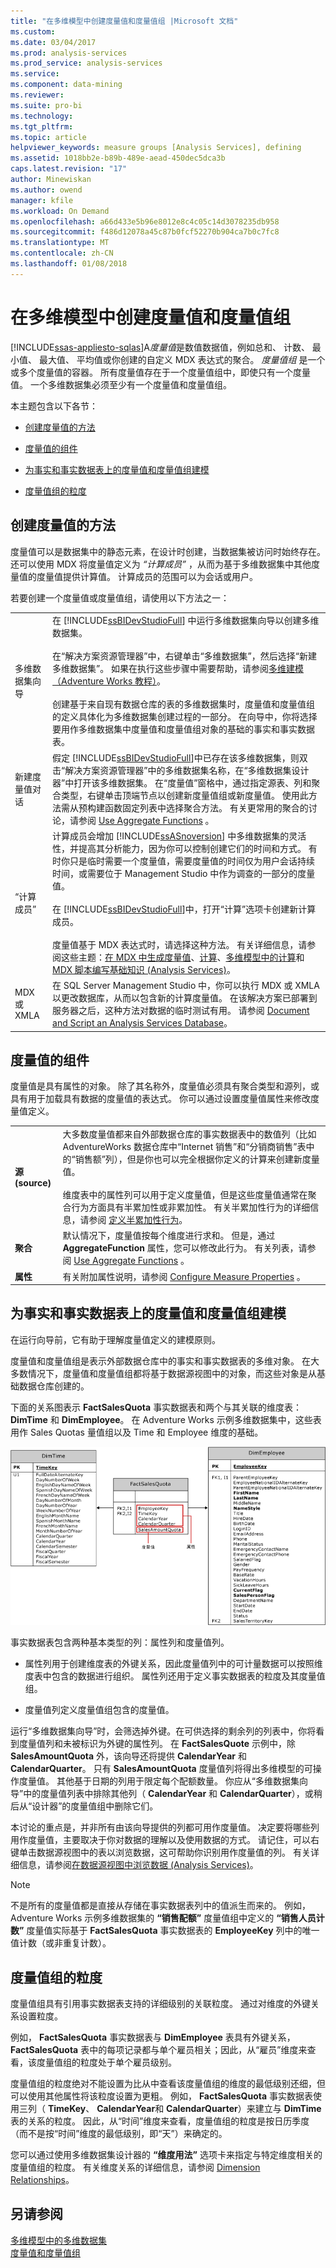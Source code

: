 ```yaml
---
title: "在多维模型中创建度量值和度量值组 |Microsoft 文档"
ms.custom: 
ms.date: 03/04/2017
ms.prod: analysis-services
ms.prod_service: analysis-services
ms.service: 
ms.component: data-mining
ms.reviewer: 
ms.suite: pro-bi
ms.technology: 
ms.tgt_pltfrm: 
ms.topic: article
helpviewer_keywords: measure groups [Analysis Services], defining
ms.assetid: 1018bb2e-b89b-489e-aead-450dec5dca3b
caps.latest.revision: "17"
author: Minewiskan
ms.author: owend
manager: kfile
ms.workload: On Demand
ms.openlocfilehash: a66d433e5b96e8012e8c4c05c14d3078235db958
ms.sourcegitcommit: f486d12078a45c87b0fcf52270b904ca7b0c7fc8
ms.translationtype: MT
ms.contentlocale: zh-CN
ms.lasthandoff: 01/08/2018
---
```

# <a name="create-measures-and-measure-groups-in-multidimensional-models"></a>在多维模型中创建度量值和度量值组
[!INCLUDE[ssas-appliesto-sqlas](../../includes/ssas-appliesto-sqlas.md)]A*度量值*是数值数据值，例如总和、 计数、 最小值、 最大值、 平均值或你创建的自定义 MDX 表达式的聚合。 *度量值组* 是一个或多个度量值的容器。 所有度量值存在于一个度量值组中，即使只有一个度量值。 一个多维数据集必须至少有一个度量值和度量值组。  
  
 本主题包含以下各节：  
  
-   [创建度量值的方法](#bkmk_create)  
  
-   [度量值的组件](#bkmk_comps)  
  
-   [为事实和事实数据表上的度量值和度量值组建模](#bkmk_modeling)  
  
-   [度量值组的粒度](#bkmk_grain)  
  
##  <a name="bkmk_create"></a> 创建度量值的方法  
 度量值可以是数据集中的静态元素，在设计时创建，当数据集被访问时始终存在。 还可以使用 MDX 将度量值定义为 *“计算成员”* ，从而为基于多维数据集中其他度量值的度量值提供计算值。 计算成员的范围可以为会话或用户。  
  
 若要创建一个度量值或度量值组，请使用以下方法之一：  
  
|||  
|-|-|  
|多维数据集向导|在 [!INCLUDE[ssBIDevStudioFull](../../includes/ssbidevstudiofull-md.md)] 中运行多维数据集向导以创建多维数据集。<br /><br /> 在“解决方案资源管理器”中，右键单击“多维数据集”，然后选择“新建多维数据集”。 如果在执行这些步骤中需要帮助，请参阅[多维建模（Adventure Works 教程）](../../analysis-services/multidimensional-modeling-adventure-works-tutorial.md)。<br /><br /> 创建基于来自现有数据仓库的表的多维数据集时，度量值和度量值组的定义具体化为多维数据集创建过程的一部分。 在向导中，你将选择要用作多维数据集中度量值和度量值组对象的基础的事实和事实数据表。|  
|新建度量值对话|假定 [!INCLUDE[ssBIDevStudioFull](../../includes/ssbidevstudiofull-md.md)]中已存在该多维数据集，则双击“解决方案资源管理器”中的多维数据集名称，在“多维数据集设计器”中打开该多维数据集。 在“度量值”窗格中，通过指定源表、列和聚合类型，右键单击顶端节点以创建新度量值组或新度量值。 使用此方法需从预构建函数固定列表中选择聚合方法。 有关更常用的聚合的讨论，请参阅 [Use Aggregate Functions](../../analysis-services/multidimensional-models/use-aggregate-functions.md) 。|  
|“计算成员”|计算成员会增加 [!INCLUDE[ssASnoversion](../../includes/ssasnoversion-md.md)] 中多维数据集的灵活性，并提高其分析能力，因为你可以控制创建它们的时间和方式。 有时你只是临时需要一个度量值，需要度量值的时间仅为用户会话持续时间，或需要位于 Management Studio 中作为调查的一部分的度量值。<br /><br /> 在 [!INCLUDE[ssBIDevStudioFull](../../includes/ssbidevstudiofull-md.md)]中，打开“计算”选项卡创建新计算成员。<br /><br /> 度量值基于 MDX 表达式时，请选择这种方法。 有关详细信息，请参阅这些主题：[在 MDX 中生成度量值](../../analysis-services/multidimensional-models/mdx/mdx-building-measures.md)、[计算](../../analysis-services/multidimensional-models-olap-logical-cube-objects/calculations.md)、[多维模型中的计算](../../analysis-services/multidimensional-models/calculations-in-multidimensional-models.md)和 [MDX 脚本编写基础知识 (Analysis Services)](../../analysis-services/multidimensional-models/mdx/mdx-scripting-fundamentals-analysis-services.md)。|  
|MDX 或 XMLA|在 SQL Server Management Studio 中，你可以执行 MDX 或 XMLA 以更改数据库，从而以包含新的计算度量值。 在该解决方案已部署到服务器之后，这种方法对数据的临时测试有用。 请参阅 [Document and Script an Analysis Services Database](../../analysis-services/multidimensional-models/document-and-script-an-analysis-services-database.md)。|  
  
##  <a name="bkmk_comps"></a> 度量值的组件  
 度量值是具有属性的对象。 除了其名称外，度量值必须具有聚合类型和源列，或具有用于加载具有数据的度量值的表达式。 你可以通过设置度量值属性来修改度量值定义。  
  
|||  
|-|-|  
|**源 (source)**|大多数度量值都来自外部数据仓库的事实数据表中的数值列（比如 AdventureWorks 数据仓库中“Internet 销售”和“分销商销售”表中的“销售额”列），但是你也可以完全根据你定义的计算来创建新度量值。<br /><br /> 维度表中的属性列可以用于定义度量值，但是这些度量值通常在聚合行为方面具有半累加性或非累加性。 有关半累加性行为的详细信息，请参阅 [定义半累加性行为](../../analysis-services/multidimensional-models/define-semiadditive-behavior.md)。|  
|**聚合**|默认情况下，度量值按每个维度进行求和。 但是，通过 **AggregateFunction** 属性，您可以修改此行为。 有关列表，请参阅 [Use Aggregate Functions](../../analysis-services/multidimensional-models/use-aggregate-functions.md) 。|  
|**属性**|有关附加属性说明，请参阅 [Configure Measure Properties](../../analysis-services/multidimensional-models/configure-measure-properties.md) 。|  
  
##  <a name="bkmk_modeling"></a> 为事实和事实数据表上的度量值和度量值组建模  
 在运行向导前，它有助于理解度量值定义的建模原则。  
  
 度量值和度量值组是表示外部数据仓库中的事实和事实数据表的多维对象。 在大多数情况下，度量值和度量值组都将基于数据源视图中的对象，而这些对象是从基础数据仓库创建的。  
  
 下面的关系图表示 **FactSalesQuota** 事实数据表和两个与其关联的维度表： **DimTime** 和 **DimEmployee**。 在 Adventure Works 示例多维数据集中，这些表用作 Sales Quotas 量值组以及 Time 和 Employee 维度的基础。  
  
 ![有两个维度表的 FactSalesQuota 表](../../analysis-services/multidimensional-models/media/factsalesquota.gif "FactSalesQuota 表有两个维度表")  
  
 事实数据表包含两种基本类型的列：属性列和度量值列。  
  
-   属性列用于创建维度表的外键关系，因此度量值列中的可计量数据可以按照维度表中包含的数据进行组织。 属性列还用于定义事实数据表的粒度及其度量值组。  
  
-   度量值列定义度量值组包含的度量值。  
  
 运行“多维数据集向导”时，会筛选掉外键。在可供选择的剩余列的列表中，你将看到度量值列和未被标识为外键的属性列。 在 **FactSalesQuote** 示例中，除 **SalesAmountQuota** 外，该向导还将提供 **CalendarYear** 和 **CalendarQuarter**。 只有 **SalesAmountQuota** 度量值列将得出多维模型的可操作度量值。 其他基于日期的列用于限定每个配额数量。 你应从“多维数据集向导”中的度量值列表中排除其他列（ **CalendarYear** 和 **CalendarQuarter**），或稍后从“设计器”的度量值组中删除它们。  
  
 本讨论的重点是，并非所有由该向导提供的列都可用作度量值。 决定要将哪些列用作度量值，主要取决于你对数据的理解以及使用数据的方式。 请记住，可以右键单击数据源视图中的表以浏览数据，这可帮助你识别用作度量值的列。 有关详细信息，请参阅[在数据源视图中浏览数据 (Analysis Services)](../../analysis-services/multidimensional-models/explore-data-in-a-data-source-view-analysis-services.md)。  
  
> [!NOTE]  
>  不是所有的度量值都是直接从存储在事实数据表列中的值派生而来的。 例如，Adventure Works 示例多维数据集的 **“销售配额”** 度量值组中定义的 **“销售人员计数”** 度量值实际基于 **FactSalesQuota** 事实数据表的 **EmployeeKey** 列中的唯一值计数（或非重复计数）。  
  
##  <a name="bkmk_grain"></a> 度量值组的粒度  
 度量值组具有引用事实数据表支持的详细级别的关联粒度。 通过对维度的外键关系设置粒度。  
  
 例如， **FactSalesQuota** 事实数据表与 **DimEmployee** 表具有外键关系， **FactSalesQuota** 表中的每项记录都与单个雇员相关；因此，从“雇员”维度来查看，该度量值组的粒度处于单个雇员级别。  
  
 度量值组的粒度绝对不能设置为比从中查看该度量值组的维度的最低级别还细，但可以使用其他属性将该粒度设置为更粗。 例如， **FactSalesQuota** 事实数据表使用三列（ **TimeKey**、 **CalendarYear**和 **CalendarQuarter**）来建立与 **DimTime** 表的关系的粒度。 因此，从“时间”维度来查看，度量值组的粒度是按日历季度（而不是按“时间”维度的最低级别，即“天”）来确定的。  
  
 您可以通过使用多维数据集设计器的 **“维度用法”** 选项卡来指定与特定维度相关的度量值组的粒度。 有关维度关系的详细信息，请参阅 [Dimension Relationships](../../analysis-services/multidimensional-models-olap-logical-cube-objects/dimension-relationships.md)。  
  
## <a name="see-also"></a>另请参阅  
 [多维模型中的多维数据集](../../analysis-services/multidimensional-models/cubes-in-multidimensional-models.md)   
 [度量值和度量值组](../../analysis-services/multidimensional-models/measures-and-measure-groups.md)  
  
  
